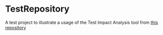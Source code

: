 # TestRepository
A test project to illustrate a usage of the Test Impact Analysis tool from [this repository](https://github.com/jc121F1/TestImpactAnalysis)